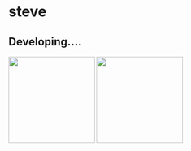 # steve

## Developing....

<div>
  <img height="170", align="left" src="https://github-readme-stats.vercel.app/api?username=Gichunga&show_icons=true&theme=radical" />
  <img height="170", align="" src="https://github-readme-stats.vercel.app/api/top-langs/?username=Gichunga&layout=compact&title_color=fff&text_color=fff&bg_color=151515" />
</div>

<!--
**steve/steve** is a ✨ _special_ ✨ repository because its `README.md` (this file) appears on your GitHub profile.

Here are some ideas to get you started:
### Hi there 👋
- 🔭 I’m currently working on ...
- 🌱 I’m currently learning ...
- 👯 I’m looking to collaborate on ...
- 🤔 I’m looking for help with ...
- 💬 Ask me about ...
- 📫 How to reach me: ...
- 😄 Pronouns: ...
- ⚡ Fun fact: ...
-->
